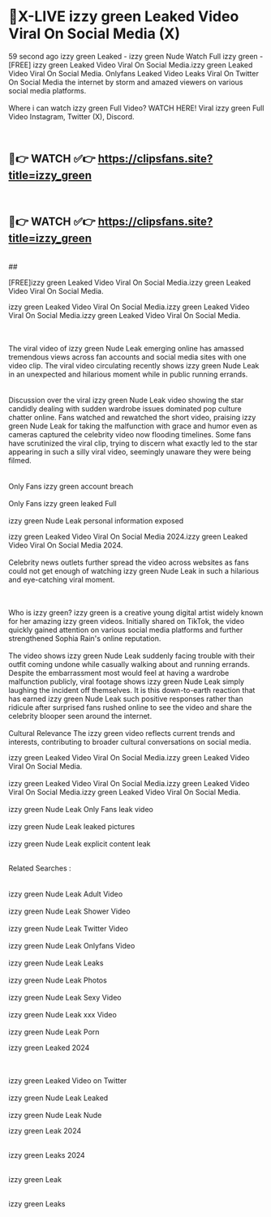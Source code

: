 # 🔴X-LIVE izzy green Leaked Video Viral On Social Media (X)<br>


59 second ago izzy green Leaked  - izzy green Nude  Watch Full izzy green - [FREE] izzy green Leaked Video Viral On Social Media.izzy green Leaked Video Viral On Social Media.   Onlyfans Leaked Video Leaks Viral On Twitter On Social Media the internet by storm and amazed viewers on various social media platforms. <br><br>
Where i can watch izzy green Full Video? WATCH HERE! Viral izzy green Full Video Instagram, Twitter (X), Discord. <br>


 <br>

##  🔴👉 WATCH ✅👉  <a href="https://clipsfans.site?title=izzy_green&ref=git">https://clipsfans.site?title=izzy_green</a> <br>
  <br>

##  🔴👉 WATCH ✅👉  <a href="https://clipsfans.site?title=izzy_green&ref=git">https://clipsfans.site?title=izzy_green</a> <br>
  <br>
  ##



[FREE]izzy green Leaked Video Viral On Social Media.izzy green Leaked Video Viral On Social Media. <br>

izzy green Leaked Video Viral On Social Media.izzy green Leaked Video Viral On Social Media.izzy green Leaked Video Viral On Social Media. <br>


  <br>

  <br>
The viral video of izzy green Nude Leak emerging online has amassed tremendous views across fan accounts and social media sites with one video clip. The viral video circulating recently shows izzy green Nude Leak in an unexpected and hilarious moment while in public running errands.<br>
<br>


<br>
Discussion over the viral izzy green Nude Leak video showing the star candidly dealing with sudden wardrobe issues dominated pop culture chatter online. Fans watched and rewatched the short video, praising izzy green Nude Leak for taking the malfunction with grace and humor even as cameras captured the celebrity video now flooding timelines. Some fans have scrutinized the viral clip, trying to discern what exactly led to the star appearing in such a silly viral video, seemingly unaware they were being filmed.<br>
<br>
<br> 
Only Fans izzy green account breach<br>
<br>
Only Fans izzy green leaked Full <br>
<br>
izzy green Nude Leak personal information exposed<br>

izzy green Leaked Video Viral On Social Media 2024.izzy green Leaked Video Viral On Social Media 2024. <br>
<br>
Celebrity news outlets further spread the video across websites as fans could not get enough of watching izzy green Nude Leak in such a hilarious and eye-catching viral moment.<br>
<br>

<br>
Who is izzy green? izzy green is a creative young digital artist widely known for her amazing izzy green videos. Initially shared on TikTok, the video quickly gained attention on various social media platforms and further strengthened Sophia Rain's online reputation.<br>
<br>
The video shows izzy green Nude Leak suddenly facing trouble with their outfit coming undone while casually walking about and running errands. Despite the embarrassment most would feel at having a wardrobe malfunction publicly, viral footage shows izzy green Nude Leak simply laughing the incident off themselves. It is this down-to-earth reaction that has earned izzy green Nude Leak such positive responses rather than ridicule after surprised fans rushed online to see the video and share the celebrity blooper seen around the internet.<br>
<br>
Cultural Relevance The izzy green video reflects current trends and interests, contributing to broader cultural conversations on social media.<br>

izzy green Leaked Video Viral On Social Media.izzy green Leaked Video Viral On Social Media.<br>
<br>
izzy green Leaked Video Viral On Social Media.izzy green Leaked Video Viral On Social Media.izzy green Leaked Video Viral On Social Media.<br>
<br>
izzy green Nude Leak Only Fans leak video<br>
<br>
izzy green Nude Leak leaked pictures<br>
<br>
izzy green Nude Leak explicit content leak<br>


<br>
Related Searches :<br>
<br>

<br>
izzy green Nude Leak Adult Video<br>
<br>
izzy green Nude Leak Shower Video<br>
<br>
izzy green Nude Leak Twitter Video<br>
<br>
izzy green Nude Leak Onlyfans Video<br>
<br>
izzy green Nude Leak Leaks<br>
<br>
izzy green Nude Leak Photos<br>

<br>
izzy green Nude Leak Sexy Video<br>
<br>
izzy green Nude Leak xxx Video<br>
<br>
izzy green Nude Leak Porn<br>

izzy green  Leaked 2024 <br> <br>
<br>

izzy green Leaked Video on Twitter <br>
<br>
izzy green Nude Leak Leaked<br>
<br>
izzy green Nude Leak Nude<br>


izzy green  Leak 2024 <br> <br>



izzy green  Leaks 2024 <br> <br>



 
izzy green  Leak<br> <br>



izzy green  Leaks<br> <br>





</p>




 



</p>










